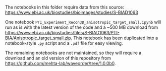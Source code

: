 The notebooks in this folder require data from this source:
https://www.ebi.ac.uk/biostudies/bioimages/studies/S-BIAD1063

One notebook `PTI_Experiment_Recon3D_anisotropic_target_small.ipynb` will run as is with the latest version of the code and a ~500 MB download from https://www.ebi.ac.uk/biostudies/files/S-BIAD1063/PTI-BIA/Anisotropic_target_small.zip. This notebook has been duplicated into a notebook-style `.py` script and a `.pdf` file for easy viewing. 

The remaining notebooks are not maintained, so they will require a download and an old version of this repository from https://github.com/mehta-lab/waveorder/tree/1.0.0b0.